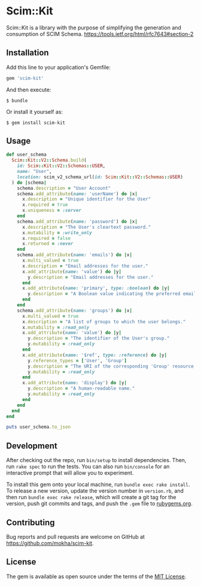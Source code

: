 # Scim::Kit

Scim::Kit is a library with the purpose of simplifying the generation
and consumption of SCIM Schema. https://tools.ietf.org/html/rfc7643#section-2


## Installation

Add this line to your application's Gemfile:

```ruby
gem 'scim-kit'
```

And then execute:

    $ bundle

Or install it yourself as:

    $ gem install scim-kit

## Usage

```ruby
def user_schema
  Scim::Kit::V2::Schema.build(
    id: Scim::Kit::V2::Schemas::USER,
    name: "User",
    location: scim_v2_schema_url(id: Scim::Kit::V2::Schemas::USER)
  ) do |schema|
    schema.description = "User Account"
    schema.add_attribute(name: 'userName') do |x|
      x.description = "Unique identifier for the User"
      x.required = true
      x.uniqueness = :server
    end
    schema.add_attribute(name: 'password') do |x|
      x.description = "The User's cleartext password."
      x.mutability = :write_only
      x.required = false
      x.returned = :never
    end
    schema.add_attribute(name: 'emails') do |x|
      x.multi_valued = true
      x.description = "Email addresses for the user."
      x.add_attribute(name: 'value') do |y|
        y.description = "Email addresses for the user."
      end
      x.add_attribute(name: 'primary', type: :boolean) do |y|
        y.description = "A Boolean value indicating the preferred email"
      end
    end
    schema.add_attribute(name: 'groups') do |x|
      x.multi_valued = true
      x.description = "A list of groups to which the user belongs."
      x.mutability = :read_only
      x.add_attribute(name: 'value') do |y|
        y.description = "The identifier of the User's group."
        y.mutability = :read_only
      end
      x.add_attribute(name: '$ref', type: :reference) do |y|
        y.reference_types = ['User', 'Group']
        y.description = "The URI of the corresponding 'Group' resource."
        y.mutability = :read_only
      end
      x.add_attribute(name: 'display') do |y|
        y.description = "A human-readable name."
        y.mutability = :read_only
      end
    end
  end
end

puts user_schema.to_json
```

## Development

After checking out the repo, run `bin/setup` to install dependencies. Then, run `rake spec` to run the tests. You can also run `bin/console` for an interactive prompt that will allow you to experiment.

To install this gem onto your local machine, run `bundle exec rake install`. To release a new version, update the version number in `version.rb`, and then run `bundle exec rake release`, which will create a git tag for the version, push git commits and tags, and push the `.gem` file to [rubygems.org](https://rubygems.org).

## Contributing

Bug reports and pull requests are welcome on GitHub at https://github.com/mokha/scim-kit.

## License

The gem is available as open source under the terms of the [MIT License](https://opensource.org/licenses/MIT).
